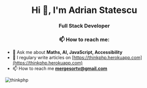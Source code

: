 <h1 align="center">Hi 👋, I'm Adrian Statescu</h1>
<h3 align="center">Full Stack Developer</h3>
<h3 align="center"> 📫 How to reach me: </h3>

- 💬 Ask me about **Maths, AI, JavaScript, Accessibility**
- 📝 I regulary write articles on [https://thinkphp.herokuapp.com](https://thinkphp.herokuapp.com)
- 📫 How to reach me **mergesortv@gmail.com**


<p align="left"> <img src="https://komarev.com/ghpvc/?username=thinkphp" alt="thinkphp" /> </p>

<!--
**thinkphp/thinkphp** is a ✨ _special_ ✨ repository because its `README.md` (this file) appears on your GitHub profile.

Here are some ideas to get you started:

- 🔭 I’m currently working on ...
- 🌱 I’m currently learning ...
- 👯 I’m looking to collaborate on ...
- 🤔 I’m looking for help with ...
- 💬 Ask me about ...
- 📫 How to reach me: ...
- 😄 Pronouns: ...
- ⚡ Fun fact: ...
-->
